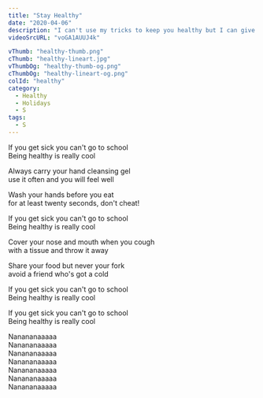 ```yaml
---
title: "Stay Healthy"
date: "2020-04-06"
description: "I can't use my tricks to keep you healthy but I can give you my magic instructions to stay safe. Let's learn about personal hygiene, through singing and dancing, so no virus or disease can harm you! Stay healthy!"
videoSrcURL: "voGA1AUUJ4k"

vThumb: "healthy-thumb.png"
cThumb: "healthy-lineart.jpg"
vThumbOg: "healthy-thumb-og.png"
cThumbOg: "healthy-lineart-og.png"
colId: "healthy"
category:
  - Healthy
  - Holidays
  - S
tags:
  - S
---
```


<p>
If you get sick you can't go to school<br />
Being healthy is really cool</p>
<p>
Always carry your hand cleansing gel<br />
use it often and you will feel well</p>
<p>
Wash your hands before you eat<br />
for at least twenty seconds, don't cheat!</p>
<p>
If you get sick you can't go to school<br />
Being healthy is really cool</p>
<p>
Cover your nose and mouth when you cough<br />
with a tissue and throw it away</p>
<p>
Share your food but never your fork<br />
avoid a friend who's got a cold</p>
<p>
If you get sick you can't go to school<br />
Being healthy is really cool</p>
<p>
If you get sick you can't go to school<br />
Being healthy is really cool</p>
<p>
Nanananaaaaa<br />
Nanananaaaaa<br />
Nanananaaaaa<br />
Nanananaaaaa<br />
Nanananaaaaa<br />
Nanananaaaaa<br />
Nanananaaaaa</p>
